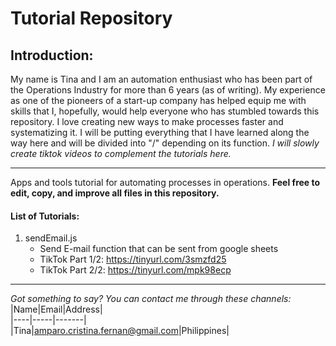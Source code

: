 # Tutorial Repository

## Introduction: 
My name is Tina and I am an automation enthusiast who has been part of the Operations Industry for more than 6 years (as of writing). My experience as one of the pioneers of a start-up company has helped equip me with skills that I, hopefully, would help everyone who has stumbled towards this repository.
I love creating new ways to make processes faster and systematizing it. I will be putting everything that I have learned along the way here and will be divided into "/" depending on its function. _I will slowly create tiktok videos to complement the tutorials here._
___
Apps and tools tutorial for automating processes in operations. **Feel free to edit, copy, and improve all files in this repository.**

#### List of Tutorials:

  1. sendEmail.js
      * Send E-mail function that can be sent from google sheets
      * TikTok Part 1/2: https://tinyurl.com/3smzfd25
      * TikTok Part 2/2: https://tinyurl.com/mpk98ecp
___

_Got something to say? You can contact me through these channels:_
|Name|Email|Address|    
|----|-----|-------|     
|Tina|amparo.cristina.fernan@gmail.com|Philippines|
